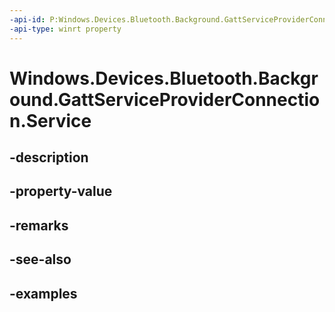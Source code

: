 ```yaml
---
-api-id: P:Windows.Devices.Bluetooth.Background.GattServiceProviderConnection.Service
-api-type: winrt property
---
```


<!-- Property syntax.
public GattLocalService Service { get; }
-->

# Windows.Devices.Bluetooth.Background.GattServiceProviderConnection.Service

## -description

## -property-value

## -remarks

## -see-also

## -examples

